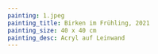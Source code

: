 ```yaml
---
painting: 1.jpeg
painting_title: Birken im Frühling, 2021
painting_size: 40 x 40 cm
painting_desc: Acryl auf Leinwand
---
```


